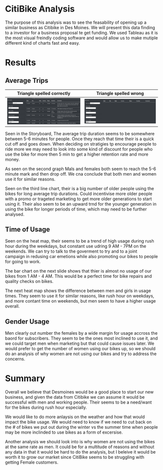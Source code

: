 # CitiBike Analysis
The purpose of this analysis was to see the feasability of opening up a similar business as Citibike in Des Moines. We will present this data finding to a investor for a business proposal te get funding. We used Tableau as it is the most visual freindly coding software and would allow us to make mutiple different kind of charts fast and easy.

# Results
## Average Trips
| Triangle spelled correctly  | Triangle spelled wrong
| ------------- | ------------- 
| <img src= "https://github.com/DAsInDavid1/UFOs/blob/main/static/images/triangle_filter.png" width=100% height=100%>   | <img src= "https://github.com/DAsInDavid1/UFOs/blob/main/static/images/triangl_filter.png" width=100% height=100%>   

Seen in the Storyboard, The average trip duration seems to be somewhere between 5-6 minutes for people. Once they reach that time their is a quick cut off and goes down. When deciding on stratigies tp encourage people to ride more we may need to look into some kind of discount for people who use the bike for more then 5 min to get a higher retention rate and more money. 

As seen on the second graph Mals and females both seem to reach the 5-6 minute mark and then drop off. We cna conclude that both men and women use it for similar reasons.

Seen on the third line chart, their is a big number of older people using the bikes for long average trip durations. Could incentivise more older people with a promo or trageted marketing to get more older generations to start using it. Their also seem to be an upward trnd for the younger generation in using the bike for longer periods of time, which may need to be further analysed.

## Time of Usage
Seen on the heat map, their seems to be a trend of high usage during rush hour during the weekdays, but constant use udring 9 AM - 7PM on the weekends. We can try to talk to the goverment to try and to a joint campaign in redusing car emetions while also promoting our bikes to people for going to work.

The bar chart on the next slide shows that thier is almost no usage of our bikes from 1 AM - 4 AM. This would be a perfect time for bike repairs and quality checks on bikes. 

The next heat map shows the difference between men and girls in usage times. They seem to use it for similar reasons, like rush hour on weekdays, and more contant time on weekends, but men seem to have a higher usage overall.

## Gender Usage
Men clearly out number the females by a wide margin for usage accross the baord for subscribers. They seem to be the ones most inclined to use it, and we could target men when marketing but that could cause issues later. We would prefer to get the number of women using our bikes up, so we should do an analysis of why women are not using our bikes and try to address the concerns. 

# Summary
Overall we believe that Desmoines would be a good place to start our new business, and given the data from Citibike we can assume it would be successful with men and working people. Their seems to be a need/want for the bikes during rush hour especially. 

We would like to do more anlaysis on the weather and how that would impact the bike usage. We would need to know if we need to cut back on the # of bikes we put out during the winter vs the summer time when people may be more inclinded to use bikes as a form of excersise.

Another analysis we should look into is why women are not using the bikes at the same rate as men. It could be for a multitude of reasons and without any data in that it would be hard to do the analysis, but I beleive it would be worth it to grow our market since CitiBike seems to be struggling with getting Female customers.
